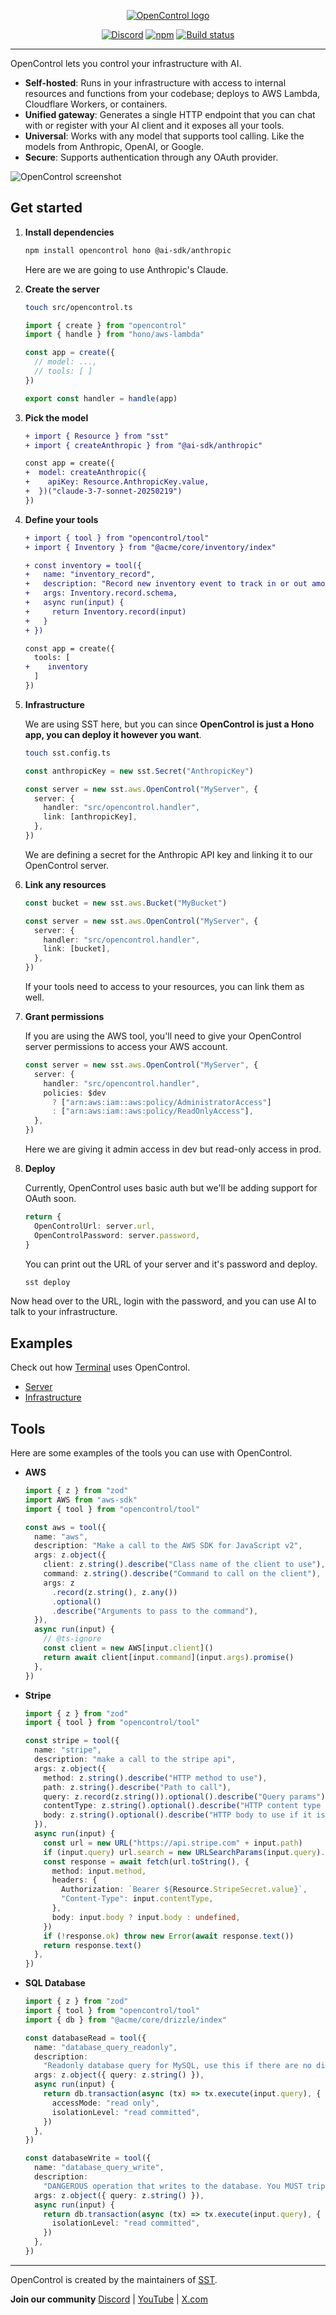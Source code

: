 <p align="center">
  <a href="/">
    <picture>
      <source srcset="https://raw.githubusercontent.com/toolbeam/identity/main/opencontrol/logo-dark.svg" media="(prefers-color-scheme: dark)">
      <source srcset="https://raw.githubusercontent.com/toolbeam/identity/main/opencontrol/logo-light.svg" media="(prefers-color-scheme: light)">
      <img src="https://raw.githubusercontent.com/toolbeam/identity/main/opencontrol/logo-light.svg" alt="OpenControl logo">
    </picture>
  </a>
</p>
<p align="center">
  <a href="https://sst.dev/discord"><img alt="Discord" src="https://img.shields.io/discord/983865673656705025?style=flat-square&label=Discord" /></a>
  <a href="https://www.npmjs.com/package/opencontrol"><img alt="npm" src="https://img.shields.io/npm/v/opencontrol?style=flat-square" /></a>
  <a href="https://github.com/sst/opencontrol/actions/workflows/release.yml"><img alt="Build status" src="https://img.shields.io/github/actions/workflow/status/sst/opencontrol/release.yml?style=flat-square&branch=master" /></a>
</p>

---

OpenControl lets you control your infrastructure with AI.

- **Self-hosted**: Runs in your infrastructure with access to internal resources and functions from your codebase; deploys to AWS Lambda, Cloudflare Workers, or containers.
- **Unified gateway**: Generates a single HTTP endpoint that you can chat with or register with your AI client and it exposes all your tools.
- **Universal**: Works with any model that supports tool calling. Like the models from Anthropic, OpenAI, or Google.
- **Secure**: Supports authentication through any OAuth provider.

![OpenControl screenshot](www/src/assets/screenshot.png)

## Get started

1. **Install dependencies**

   ```bash
   npm install opencontrol hono @ai-sdk/anthropic
   ```

   Here are we are going to use Anthropic's Claude.

2. **Create the server**

   ```bash
   touch src/opencontrol.ts
   ```

   ```ts title=src/opencontrol.ts
   import { create } from "opencontrol"
   import { handle } from "hono/aws-lambda"

   const app = create({
     // model: ...,
     // tools: [ ]
   })

   export const handler = handle(app)
   ```

3. **Pick the model**

   ```diff lang=ts title=src/opencontrol.ts
   + import { Resource } from "sst"
   + import { createAnthropic } from "@ai-sdk/anthropic"

   const app = create({
   +  model: createAnthropic({
   +    apiKey: Resource.AnthropicKey.value,
   +  })("claude-3-7-sonnet-20250219")
   })
   ```

4. **Define your tools**

   ```diff lang=ts title=src/opencontrol.ts
   + import { tool } from "opencontrol/tool"
   + import { Inventory } from "@acme/core/inventory/index"

   + const inventory = tool({
   +   name: "inventory_record",
   +   description: "Record new inventory event to track in or out amounts",
   +   args: Inventory.record.schema,
   +   async run(input) {
   +     return Inventory.record(input)
   +   }
   + })

   const app = create({
     tools: [
   +    inventory
     ]
   })
   ```

5. **Infrastructure**

   We are using SST here, but you can since **OpenControl is just a Hono app, you can deploy it however you want**.

   ```bash
   touch sst.config.ts
   ```

   ```ts title="sst.config.ts" {1,6}
   const anthropicKey = new sst.Secret("AnthropicKey")

   const server = new sst.aws.OpenControl("MyServer", {
     server: {
       handler: "src/opencontrol.handler",
       link: [anthropicKey],
     },
   })
   ```

   We are defining a secret for the Anthropic API key and linking it to our OpenControl server.

6. **Link any resources**

   ```ts title="sst.config.ts" {6}
   const bucket = new sst.aws.Bucket("MyBucket")

   const server = new sst.aws.OpenControl("MyServer", {
     server: {
       handler: "src/opencontrol.handler",
       link: [bucket],
     },
   })
   ```

   If your tools need to access to your resources, you can link them as well.

7. **Grant permissions**

   If you are using the AWS tool, you'll need to give your OpenControl server permissions to access your AWS account.

   ```ts title="sst.config.ts" {4-6}
   const server = new sst.aws.OpenControl("MyServer", {
     server: {
       handler: "src/opencontrol.handler",
       policies: $dev
         ? ["arn:aws:iam::aws:policy/AdministratorAccess"]
         : ["arn:aws:iam::aws:policy/ReadOnlyAccess"],
     },
   })
   ```

   Here we are giving it admin access in dev but read-only access in prod.

8. **Deploy**

   Currently, OpenControl uses basic auth but we'll be adding support for OAuth soon.

   ```ts title="sst.config.ts"
   return {
     OpenControlUrl: server.url,
     OpenControlPassword: server.password,
   }
   ```

   You can print out the URL of your server and it's password and deploy.

   ```bash
   sst deploy
   ```

Now head over to the URL, login with the password, and you can use AI to talk to your infrastructure.

## Examples

Check out how [Terminal](https://www.terminal.shop/) uses OpenControl.

- [Server](https://github.com/terminaldotshop/terminal/blob/dev/packages/functions/src/opencontrol.ts)
- [Infrastructure](https://github.com/terminaldotshop/terminal/blob/dev/infra/opencontrol.ts)

## Tools

Here are some examples of the tools you can use with OpenControl.

- **AWS**

  ```ts title=src/opencontrol.ts
  import { z } from "zod"
  import AWS from "aws-sdk"
  import { tool } from "opencontrol/tool"

  const aws = tool({
    name: "aws",
    description: "Make a call to the AWS SDK for JavaScript v2",
    args: z.object({
      client: z.string().describe("Class name of the client to use"),
      command: z.string().describe("Command to call on the client"),
      args: z
        .record(z.string(), z.any())
        .optional()
        .describe("Arguments to pass to the command"),
    }),
    async run(input) {
      // @ts-ignore
      const client = new AWS[input.client]()
      return await client[input.command](input.args).promise()
    },
  })
  ```

- **Stripe**

  ```ts title=src/opencontrol.ts
  import { z } from "zod"
  import { tool } from "opencontrol/tool"

  const stripe = tool({
    name: "stripe",
    description: "make a call to the stripe api",
    args: z.object({
      method: z.string().describe("HTTP method to use"),
      path: z.string().describe("Path to call"),
      query: z.record(z.string()).optional().describe("Query params"),
      contentType: z.string().optional().describe("HTTP content type to use"),
      body: z.string().optional().describe("HTTP body to use if it is not GET"),
    }),
    async run(input) {
      const url = new URL("https://api.stripe.com" + input.path)
      if (input.query) url.search = new URLSearchParams(input.query).toString()
      const response = await fetch(url.toString(), {
        method: input.method,
        headers: {
          Authorization: `Bearer ${Resource.StripeSecret.value}`,
          "Content-Type": input.contentType,
        },
        body: input.body ? input.body : undefined,
      })
      if (!response.ok) throw new Error(await response.text())
      return response.text()
    },
  })
  ```

- **SQL Database**

  ```ts title=src/opencontrol.ts
  import { z } from "zod"
  import { tool } from "opencontrol/tool"
  import { db } from "@acme/core/drizzle/index"

  const databaseRead = tool({
    name: "database_query_readonly",
    description:
      "Readonly database query for MySQL, use this if there are no direct tools",
    args: z.object({ query: z.string() }),
    async run(input) {
      return db.transaction(async (tx) => tx.execute(input.query), {
        accessMode: "read only",
        isolationLevel: "read committed",
      })
    },
  })

  const databaseWrite = tool({
    name: "database_query_write",
    description:
      "DANGEROUS operation that writes to the database. You MUST triple check with the user before using this tool - show them the query you are about to run.",
    args: z.object({ query: z.string() }),
    async run(input) {
      return db.transaction(async (tx) => tx.execute(input.query), {
        isolationLevel: "read committed",
      })
    },
  })
  ```

---

OpenControl is created by the maintainers of [SST](https://sst.dev).

**Join our community** [Discord](https://sst.dev/discord) | [YouTube](https://www.youtube.com/c/sst-dev) | [X.com](https://x.com/SST_dev)
